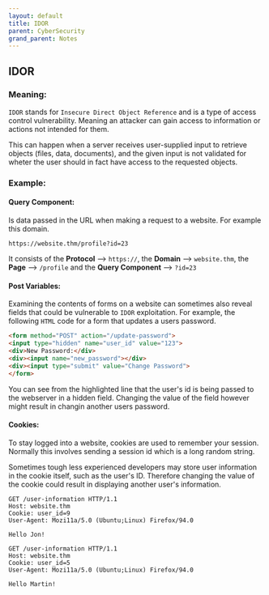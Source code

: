 ```yaml
---
layout: default
title: IDOR
parent: CyberSecurity
grand_parent: Notes
---
```


## IDOR

### Meaning:

`IDOR` stands for `Insecure Direct Object Reference` and is a type of access control vulnerability.
Meaning an attacker can gain access to information or actions not intended for them.

This can happen when a server receives user-supplied input to retrieve objects (files, data, documents),
and the given input is not validated for wheter the user should in fact have access to the requested objects. 

### Example:

#### Query Component:

Is data passed in the URL when making a request to a website. For example this domain.

```
https://website.thm/profile?id=23
```

It consists of the **Protocol** --> `https://`, the **Domain** --> `website.thm`, the **Page** --> `/profile` and the **Query Component** --> `?id=23`

#### Post Variables:

Examining the contents of forms on a website can sometimes also reveal fields that could be vulnerable to `IDOR` exploitation.
For example, the following `HTML` code for a form that updates a users password. 

```html
<form method="POST" action="/update-password">
<input type="hidden" name="user_id" value="123">
<div>New Password:</div>
<div><input name="new_password"></div>
<div><input type="submit" value="Change Password">
</form>
```
You can see from the highlighted line that the user's id is being passed to the webserver in a hidden field.
Changing the value of the field however might result in changin another users password. 

#### Cookies:

To stay logged into a website, cookies are used to remember your session.
Normally this involves sending a session id which is a long random string. 

Sometimes tough less experienced developers may store user information in the cookie itself, such as the user's ID.
Therefore changing the value of the cookie could result in displaying another user's information. 

```
GET /user-information HTTP/1.1
Host: website.thm
Cookie: user_id=9
User-Agent: Mozi11a/5.0 (Ubuntu;Linux) Firefox/94.0

Hello Jon!
```

```
GET /user-information HTTP/1.1
Host: website.thm
Cookie: user_id=5
User-Agent: Mozi11a/5.0 (Ubuntu;Linux) Firefox/94.0

Hello Martin!
```
 